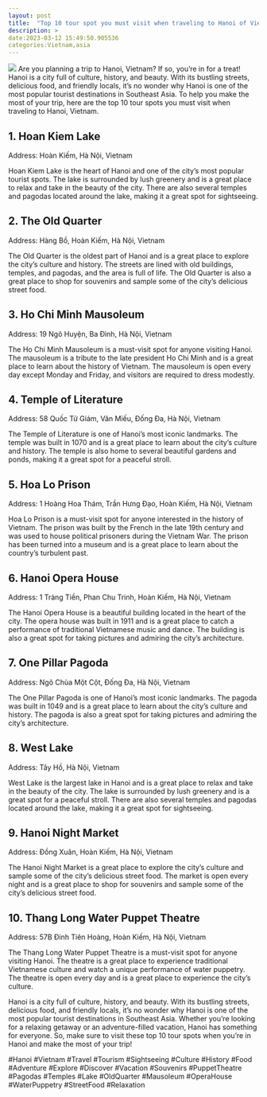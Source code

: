 ```yaml
---
layout: post
title:  "Top 10 tour spot you must visit when traveling to Hanoi of Vietnam"
description: >
date:2023-03-12 15:49:50.905536
categories:Vietnam,asia
---
```

<img src="https://source.unsplash.com/1600x900/?hanoi,vietnam">
Are you planning a trip to Hanoi, Vietnam? If so, you’re in for a treat! Hanoi is a city full of culture, history, and beauty. With its bustling streets, delicious food, and friendly locals, it’s no wonder why Hanoi is one of the most popular tourist destinations in Southeast Asia. To help you make the most of your trip, here are the top 10 tour spots you must visit when traveling to Hanoi, Vietnam. 

## 1. Hoan Kiem Lake 
Address: Hoàn Kiếm, Hà Nội, Vietnam

Hoan Kiem Lake is the heart of Hanoi and one of the city’s most popular tourist spots. The lake is surrounded by lush greenery and is a great place to relax and take in the beauty of the city. There are also several temples and pagodas located around the lake, making it a great spot for sightseeing. 

## 2. The Old Quarter 
Address: Hàng Bồ, Hoàn Kiếm, Hà Nội, Vietnam

The Old Quarter is the oldest part of Hanoi and is a great place to explore the city’s culture and history. The streets are lined with old buildings, temples, and pagodas, and the area is full of life. The Old Quarter is also a great place to shop for souvenirs and sample some of the city’s delicious street food. 

## 3. Ho Chi Minh Mausoleum 
Address: 19 Ngõ Huyện, Ba Đình, Hà Nội, Vietnam

The Ho Chi Minh Mausoleum is a must-visit spot for anyone visiting Hanoi. The mausoleum is a tribute to the late president Ho Chi Minh and is a great place to learn about the history of Vietnam. The mausoleum is open every day except Monday and Friday, and visitors are required to dress modestly. 

## 4. Temple of Literature 
Address: 58 Quốc Tử Giám, Văn Miếu, Đống Đa, Hà Nội, Vietnam

The Temple of Literature is one of Hanoi’s most iconic landmarks. The temple was built in 1070 and is a great place to learn about the city’s culture and history. The temple is also home to several beautiful gardens and ponds, making it a great spot for a peaceful stroll. 

## 5. Hoa Lo Prison 
Address: 1 Hoàng Hoa Thám, Trần Hưng Đạo, Hoàn Kiếm, Hà Nội, Vietnam

Hoa Lo Prison is a must-visit spot for anyone interested in the history of Vietnam. The prison was built by the French in the late 19th century and was used to house political prisoners during the Vietnam War. The prison has been turned into a museum and is a great place to learn about the country’s turbulent past. 

## 6. Hanoi Opera House 
Address: 1 Tràng Tiền, Phan Chu Trinh, Hoàn Kiếm, Hà Nội, Vietnam

The Hanoi Opera House is a beautiful building located in the heart of the city. The opera house was built in 1911 and is a great place to catch a performance of traditional Vietnamese music and dance. The building is also a great spot for taking pictures and admiring the city’s architecture. 

## 7. One Pillar Pagoda 
Address: Ngõ Chùa Một Cột, Đống Đa, Hà Nội, Vietnam

The One Pillar Pagoda is one of Hanoi’s most iconic landmarks. The pagoda was built in 1049 and is a great place to learn about the city’s culture and history. The pagoda is also a great spot for taking pictures and admiring the city’s architecture. 

## 8. West Lake 
Address: Tây Hồ, Hà Nội, Vietnam

West Lake is the largest lake in Hanoi and is a great place to relax and take in the beauty of the city. The lake is surrounded by lush greenery and is a great spot for a peaceful stroll. There are also several temples and pagodas located around the lake, making it a great spot for sightseeing. 

## 9. Hanoi Night Market 
Address: Đồng Xuân, Hoàn Kiếm, Hà Nội, Vietnam

The Hanoi Night Market is a great place to explore the city’s culture and sample some of the city’s delicious street food. The market is open every night and is a great place to shop for souvenirs and sample some of the city’s delicious street food. 

## 10. Thang Long Water Puppet Theatre 
Address: 57B Đinh Tiên Hoàng, Hoàn Kiếm, Hà Nội, Vietnam

The Thang Long Water Puppet Theatre is a must-visit spot for anyone visiting Hanoi. The theatre is a great place to experience traditional Vietnamese culture and watch a unique performance of water puppetry. The theatre is open every day and is a great place to experience the city’s culture. 

Hanoi is a city full of culture, history, and beauty. With its bustling streets, delicious food, and friendly locals, it’s no wonder why Hanoi is one of the most popular tourist destinations in Southeast Asia. Whether you’re looking for a relaxing getaway or an adventure-filled vacation, Hanoi has something for everyone. So, make sure to visit these top 10 tour spots when you’re in Hanoi and make the most of your trip! 

#Hanoi #Vietnam #Travel #Tourism #Sightseeing #Culture #History #Food #Adventure #Explore #Discover #Vacation #Souvenirs #PuppetTheatre #Pagodas #Temples #Lake #OldQuarter #Mausoleum #OperaHouse #WaterPuppetry #StreetFood #Relaxation